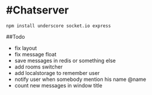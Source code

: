 #Chatserver
===

`npm install underscore socket.io express`

##Todo
- fix layout
- fix message float
- save messages in redis or something else
- add rooms switcher
- add localstorage to remember user
- notify user when somebody mention his name @name
- count new messages in window title
